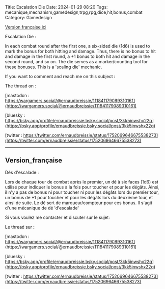 Title: Escalation Die
Date: 2024-01-29 08:20
Tags: mecanique,mechanism,gamedesign,trpg,rpg,dice,hit,bonus,combat
Category: Gamedesign

[Version française ici](#Version_française)


Escalation Die :


In each combat round after the first one, a six-sided die (1d6) is used to mark the bonus for both hitting and damage. Thus, there is no bonus to hit and damage in the first round, a +1 bonus to both hit and damage in the second round, and so on. The die serves as a marker/counting tool for these bonuses. This is a 'scaling die' mechanic.

If you want to comment and reach me on this subject :

The thread on :

[mastodon : https://wargamers.social/@ernaudbreissie/111841179089310161](https://wargamers.social/@ernaudbreissie/111841179089310161)


[bluesky : https://bsky.app/profile/ernaudbreissie.bsky.social/post/3kk5inwshx22q](https://bsky.app/profile/ernaudbreissie.bsky.social/post/3kk5inwshx22q)


[twitter : https://twitter.com/ernaudbreissie/status/1752069646675538273](https://twitter.com/ernaudbreissie/status/1752069646675538273)



_______________________________________


## Version_française

Dés d'escalade :


Lors de chaque tour de combat après le premier, un dé à six faces (1d6) est utilisé pour indiquer le bonus à la fois pour toucher et pour les dégâts. Ainsi, il n'y a pas de bonus ni pour toucher ni pour les dégâts lors du premier tour, un bonus de +1 pour toucher et pour les dégâts lors du deuxième tour, et ainsi de suite. Le dé sert de marqueur/compteur pour ces bonus. Il s'agit d'une mécanique de dé 'd'escalade'


Si vous voulez me contacter et discuter sur le sujet:

Le thread sur :

[mastodon : https://wargamers.social/@ernaudbreissie/111841179089310161](https://wargamers.social/@ernaudbreissie/111841179089310161)


[bluesky : https://bsky.app/profile/ernaudbreissie.bsky.social/post/3kk5inwshx22q](https://bsky.app/profile/ernaudbreissie.bsky.social/post/3kk5inwshx22q)


[twitter : https://twitter.com/ernaudbreissie/status/1752069646675538273](https://twitter.com/ernaudbreissie/status/1752069646675538273)

